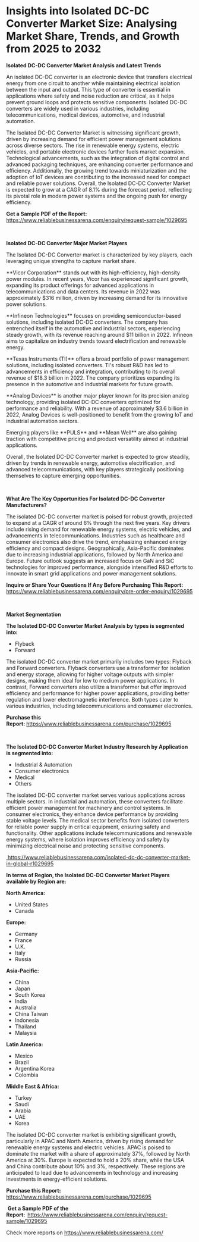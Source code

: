 <p><h1>Insights into Isolated DC-DC Converter Market Size: Analysing Market Share, Trends, and Growth from 2025 to 2032</h1></p><p><strong>Isolated DC-DC Converter Market Analysis and Latest Trends</strong></p>
<p><p>An isolated DC-DC converter is an electronic device that transfers electrical energy from one circuit to another while maintaining electrical isolation between the input and output. This type of converter is essential in applications where safety and noise reduction are critical, as it helps prevent ground loops and protects sensitive components. Isolated DC-DC converters are widely used in various industries, including telecommunications, medical devices, automotive, and industrial automation.</p><p>The Isolated DC-DC Converter Market is witnessing significant growth, driven by increasing demand for efficient power management solutions across diverse sectors. The rise in renewable energy systems, electric vehicles, and portable electronic devices further fuels market expansion. Technological advancements, such as the integration of digital control and advanced packaging techniques, are enhancing converter performance and efficiency. Additionally, the growing trend towards miniaturization and the adoption of IoT devices are contributing to the increased need for compact and reliable power solutions. Overall, the Isolated DC-DC Converter Market is expected to grow at a CAGR of 8.1% during the forecast period, reflecting its pivotal role in modern power systems and the ongoing push for energy efficiency.</p></p>
<p><strong>Get a Sample PDF of the Report:&nbsp;</strong> <a href="https://www.reliablebusinessarena.com/enquiry/request-sample/1029695?utm_campaign=3368&utm_medium=2&utm_source=Github&utm_content=ia&utm_term=21032025&utm_id=isolated-dc-dc-converter">https://www.reliablebusinessarena.com/enquiry/request-sample/1029695</a></p>
<p>&nbsp;</p>
<p><strong>Isolated DC-DC Converter Major Market Players</strong></p>
<p><p>The Isolated DC-DC Converter market is characterized by key players, each leveraging unique strengths to capture market share. </p><p>**Vicor Corporation** stands out with its high-efficiency, high-density power modules. In recent years, Vicor has experienced significant growth, expanding its product offerings for advanced applications in telecommunications and data centers. Its revenue in 2022 was approximately $316 million, driven by increasing demand for its innovative power solutions.</p><p>**Infineon Technologies** focuses on providing semiconductor-based solutions, including isolated DC-DC converters. The company has entrenched itself in the automotive and industrial sectors, experiencing steady growth, with its revenue reaching around $11 billion in 2022. Infineon aims to capitalize on industry trends toward electrification and renewable energy.</p><p>**Texas Instruments (TI)** offers a broad portfolio of power management solutions, including isolated converters. TI's robust R&D has led to advancements in efficiency and integration, contributing to its overall revenue of $18.3 billion in 2022. The company prioritizes expanding its presence in the automotive and industrial markets for future growth.</p><p>**Analog Devices** is another major player known for its precision analog technology, providing isolated DC-DC converters optimized for performance and reliability. With a revenue of approximately $3.6 billion in 2022, Analog Devices is well-positioned to benefit from the growing IoT and industrial automation sectors.</p><p>Emerging players like **PULS** and **Mean Well** are also gaining traction with competitive pricing and product versatility aimed at industrial applications. </p><p>Overall, the Isolated DC-DC Converter market is expected to grow steadily, driven by trends in renewable energy, automotive electrification, and advanced telecommunications, with key players strategically positioning themselves to capture emerging opportunities.</p></p>
<p>&nbsp;</p>
<p><strong>What Are The Key Opportunities For Isolated DC-DC Converter Manufacturers?</strong></p>
<p><p>The isolated DC-DC converter market is poised for robust growth, projected to expand at a CAGR of around 6% through the next five years. Key drivers include rising demand for renewable energy systems, electric vehicles, and advancements in telecommunications. Industries such as healthcare and consumer electronics also drive the trend, emphasizing enhanced energy efficiency and compact designs. Geographically, Asia-Pacific dominates due to increasing industrial applications, followed by North America and Europe. Future outlook suggests an increased focus on GaN and SiC technologies for improved performance, alongside intensified R&D efforts to innovate in smart grid applications and power management solutions.</p></p>
<p><strong>Inquire or Share Your Questions If Any Before Purchasing This Report:</strong> <a href="https://www.reliablebusinessarena.com/enquiry/pre-order-enquiry/1029695?utm_campaign=3368&utm_medium=2&utm_source=Github&utm_content=ia&utm_term=21032025&utm_id=isolated-dc-dc-converter">https://www.reliablebusinessarena.com/enquiry/pre-order-enquiry/1029695</a></p>
<p>&nbsp;</p>
<p><strong>Market Segmentation</strong></p>
<p><strong>The Isolated DC-DC Converter Market Analysis by types is segmented into:</strong></p>
<p><ul><li>Flyback</li><li>Forward</li></ul></p>
<p><p>The isolated DC-DC converter market primarily includes two types: Flyback and Forward converters. Flyback converters use a transformer for isolation and energy storage, allowing for higher voltage outputs with simpler designs, making them ideal for low to medium power applications. In contrast, Forward converters also utilize a transformer but offer improved efficiency and performance for higher power applications, providing better regulation and lower electromagnetic interference. Both types cater to various industries, including telecommunications and consumer electronics.</p></p>
<p><strong>Purchase this Report:&nbsp;</strong><a href="https://www.reliablebusinessarena.com/purchase/1029695?utm_campaign=3368&utm_medium=2&utm_source=Github&utm_content=ia&utm_term=21032025&utm_id=isolated-dc-dc-converter">https://www.reliablebusinessarena.com/purchase/1029695</a></p>
<p>&nbsp;</p>
<p><strong>The Isolated DC-DC Converter Market Industry Research by Application is segmented into:</strong></p>
<p><ul><li>Industrial & Automation</li><li>Consumer electronics</li><li>Medical</li><li>Others</li></ul></p>
<p><p>The isolated DC-DC converter market serves various applications across multiple sectors. In industrial and automation, these converters facilitate efficient power management for machinery and control systems. In consumer electronics, they enhance device performance by providing stable voltage levels. The medical sector benefits from isolated converters for reliable power supply in critical equipment, ensuring safety and functionality. Other applications include telecommunications and renewable energy systems, where isolation improves efficiency and safety by minimizing electrical noise and protecting sensitive components.</p></p>
<p><a href="https://www.reliablebusinessarena.com/isolated-dc-dc-converter-market-in-global-r1029695?utm_campaign=3368&utm_medium=2&utm_source=Github&utm_content=ia&utm_term=21032025&utm_id=isolated-dc-dc-converter">&nbsp;https://www.reliablebusinessarena.com/isolated-dc-dc-converter-market-in-global-r1029695</a></p>
<p><strong>In terms of Region, the Isolated DC-DC Converter Market Players available by Region are:</strong></p>
<p>
    <p> <strong> North America: </strong>
        <ul>
            <li>United States</li>
            <li>Canada</li>
        </ul>
        </p> 
    <p> <strong> Europe: </strong>
        <ul>
            <li>Germany</li>
            <li>France</li>
            <li>U.K.</li>
            <li>Italy</li>
            <li>Russia</li>
        </ul>
        </p> 
    <p> <strong> Asia-Pacific: </strong>
        <ul>
            <li>China</li>
            <li>Japan</li>
            <li>South Korea</li>
            <li>India</li>
            <li>Australia</li>
            <li>China Taiwan</li>
            <li>Indonesia</li>
            <li>Thailand</li>
            <li>Malaysia</li>
        </ul>
        </p> 
    <p> <strong> Latin America: </strong>
        <ul>
            <li>Mexico</li>
            <li>Brazil</li>
            <li>Argentina Korea</li>
            <li>Colombia</li>
        </ul>
        </p> 
    <p> <strong> Middle East & Africa: </strong>
        <ul>
            <li>Turkey</li>
            <li>Saudi</li>
            <li>Arabia</li>
            <li>UAE</li>
            <li>Korea</li>
        </ul>
    </p>
    </p>
<p><p>The isolated DC-DC converter market is exhibiting significant growth, particularly in APAC and North America, driven by rising demand for renewable energy systems and electric vehicles. APAC is poised to dominate the market with a share of approximately 37%, followed by North America at 30%. Europe is expected to hold a 20% share, while the USA and China contribute about 10% and 3%, respectively. These regions are anticipated to lead due to advancements in technology and increasing investments in energy-efficient solutions.</p></p>
<p><strong>Purchase this Report: </strong><a href="https://www.reliablebusinessarena.com/purchase/1029695?utm_campaign=3368&utm_medium=2&utm_source=Github&utm_content=ia&utm_term=21032025&utm_id=isolated-dc-dc-converter">https://www.reliablebusinessarena.com/purchase/1029695</a></p>
<p>&nbsp;<strong>Get a Sample PDF of the Report:&nbsp;&nbsp;</strong><a href="https://www.reliablebusinessarena.com/enquiry/request-sample/1029695?utm_campaign=3368&utm_medium=2&utm_source=Github&utm_content=ia&utm_term=21032025&utm_id=isolated-dc-dc-converter">https://www.reliablebusinessarena.com/enquiry/request-sample/1029695</a></p>
<p><strong></strong></p>
<p>Check more reports on <a href="https://www.reliablebusinessarena.com/?utm_campaign=3368&utm_medium=2&utm_source=Github&utm_content=ia&utm_term=21032025&utm_id=isolated-dc-dc-converter">https://www.reliablebusinessarena.com/</a></p>